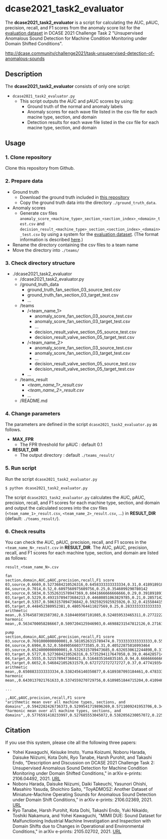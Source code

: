 # dcase2021_task2_evaluator
The **dcase2021_task2_evaluator** is a script for calculating the AUC, pAUC, precision, recall, and F1 scores from the anomaly score list for the [evaluation dataset](https://zenodo.org/record/4884786) in DCASE 2021 Challenge Task 2 "Unsupervised Anomalous Sound Detection for Machine Condition Monitoring under Domain Shifted Conditions".

http://dcase.community/challenge2021/task-unsupervised-detection-of-anomalous-sounds

## Description

The **dcase2021_task2_evaluator** consists of only one script:
- `dcase2021_task2_evaluator.py`
    - This script outputs the AUC and pAUC scores by using: 
      - Ground truth of the normal and anomaly labels
      - Anomaly scores for each wave file listed in the csv file for each macine type, section, and domain
      - Detection results for each wave file listed in the csv file for each macine type, section, and domain

## Usage
### 1. Clone repository
Clone this repository from Github.

### 2. Prepare data
- Ground truth
    - Download the ground truth included in [this repository](https://zenodo.org/record/5257674)
    - Copy the ground truth data into the directory `./ground_truth_data`.
- Anomaly scores
    - Generate csv files `anomaly_score_<machine_type>_section_<section_index>_<domain>_test.csv` and `decision_result_<machine_type>_section_<section_index>_<domain>_test.csv` by using a system for the [evaluation dataset](https://zenodo.org/record/4884786). (The format information is described [here](http://dcase.community/challenge2021/task-unsupervised-detection-of-anomalous-sounds#submission).) 
- Rename the directory containing the csv files to a team name
- Move the directory into `./teams/`

### 3. Check directory structure
- ./dcase2021_task2_evaluator
    - /dcase2021_task2_evaluator.py
    - /ground_truth_data
        - ground_truth_fan_section_03_source_test.csv
        - ground_truth_fan_section_03_target_test.csv
        - ...
    - /teams
        - /<team_name_1>
            - anomaly_score_fan_section_03_source_test.csv
            - anomaly_score_fan_section_03_target_test.csv
            - ...
            - decision_result_valve_section_05_source_test.csv
            - decision_result_valve_section_05_target_test.csv
        - /<team_name_2>
            - anomaly_score_fan_section_03_source_test.csv
            - anomaly_score_fan_section_03_target_test.csv
            - ...
            - decision_result_valve_section_05_source_test.csv
            - decision_result_valve_section_05_target_test.csv
        - ...
    - /teams_result
        - *<team_name_1>_result.csv*
        - *<team_name_2>_result.csv*
        - ...
    - /README.md


### 4. Change parameters
The parameters are defined in the script `dcase2021_task2_evaluator.py` as follows.
- **MAX_FPR**
    - The FPR threshold for pAUC : default 0.1
- **RESULT_DIR**
    - The output directory : default `./teams_result/`

### 5. Run script
Run the script `dcase2021_task2_evaluator.py`
```
$ python dcase2021_task2_evaluator.py
```
The script `dcase2021_task2_evaluator.py` calculates the AUC, pAUC, precision, recall, and F1 scores for each machine type, section, and domain and output the calculated scores into the csv files (`<team_name_1>_result.csv`, `<team_name_2>_result.csv`, ...) in **RESULT_DIR** (default: `./teams_result/`).

### 6. Check results
You can check the AUC, pAUC, precision, recall, and F1 scores in the `<team_name_N>_result.csv` in **RESULT_DIR**.
The AUC, pAUC, precision, recall, and F1 scores for each machine type, section, and domain are listed as follows:

`result_<team_name_N>.csv`
```
fan
section,domain,AUC,pAUC,precision,recall,F1 score
03,source,0.6669,0.5273684210526316,0.6458333333333334,0.31,0.41891891891891897
04,source,0.7014,0.52,0.6097560975609756,0.25,0.3546099290780142
05,source,0.5834,0.5352631578947369,0.6041666666666666,0.29,0.3918918918918919
03,target,0.5229,0.49315789473684213,0.44680851063829785,0.21,0.2857142857142857
04,target,0.5357,0.5063157894736842,0.5925925925925926,0.32,0.41558441558441556
05,target,0.448452380952381,0.4805764411027569,0.25,0.2833333333333333,0.265625
arithmetic mean,,0.5764587301587302,0.5104469507101085,0.524859533465311,0.27722222222222226,0.35539074019792105
harmonic mean,,0.5634700058286667,0.5097204125946903,0.46988231547812126,0.27161121188342247,0.3442384874315228

pump
section,domain,AUC,pAUC,precision,recall,F1 score
03,source,0.7691000000000001,0.5810526315789474,0.7333333333333333,0.55,0.6285714285714286
04,source,0.6904,0.52,0.5849056603773585,0.31,0.40522875816993464
05,source,0.6524000000000001,0.5326315789473685,0.6326530612244898,0.31,0.4161073825503356
03,target,0.5727,0.5273684210526316,0.5735294117647058,0.39,0.46428571428571425
04,target,0.5555,0.521578947368421,0.5164835164835165,0.94,0.6666666666666667
05,target,0.6652,0.5468421052631579,0.6727272727272727,0.37,0.4774193548387097
arithmetic mean,,0.6508833333333334,0.5382456140350877,0.6189387093184461,0.47833333333333333,0.5097132175137983
harmonic mean,,0.6430137021761633,0.5374559270729756,0.6109851844715204,0.4109468072022102,0.49138771043892926

...

,,AUC,pAUC,precision,recall,F1 score
"arithmetic mean over all machine types, sections, and domains",,0.5942282426736373,0.5299541719896269,0.5711009241953706,0.3449928942043095,0.40727750568532234
"harmonic mean over all machine types, sections, and domains",,0.5776591410233997,0.527685553045072,0.5382056230057072,0.22529948927941607,0.31763363477051193
```

## Citation
If you use this system, please cite all the following three papers:
- Yohei Kawaguchi, Keisuke Imoto, Yuma Koizumi, Noboru Harada, Daisuke Niizumi, Kota Dohi, Ryo Tanabe, Harsh Purohit, and Takashi Endo, "Description and Discussion on DCASE 2021 Challenge Task 2: Unsupervised Anomalous Sound Detection for Machine Condition Monitoring under Domain Shifted Conditions," in arXiv e-prints: 2106.04492, 2021. [URL](https://arxiv.org/abs/2106.04492)
- Noboru Harada, Daisuke Niizumi, Daiki Takeuchi, Yasunori Ohishi, Masahiro Yasuda, Shoichiro Saito, "ToyADMOS2: Another Dataset of Miniature-Machine Operating Sounds for Anomalous Sound Detection under Domain Shift Conditions," in arXiv e-prints: 2106.02369, 2021. [URL](https://arxiv.org/abs/2106.02369)
- Ryo Tanabe, Harsh Purohit, Kota Dohi, Takashi Endo, Yuki Nikaido, Toshiki Nakamura, and Yohei Kawaguchi, "MIMII DUE: Sound Dataset for Malfunctioning Industrial Machine Investigation and Inspection with Domain Shifts due to Changes in Operational and Environmental Conditions," in arXiv e-prints: 2105.02702, 2021. [URL](https://arxiv.org/abs/2105.02702)
